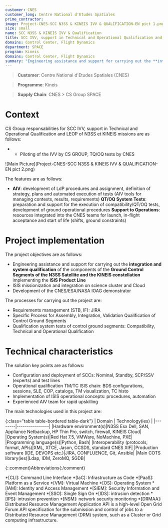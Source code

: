 ```yaml
---
customer: CNES
customer_long: Centre National d'Etudes Spatiales
prime_contractor: 
image: Project-CNES-SCC N3SS & KINEIS IVV & QUALIFICATION-EN pict 1.png
size: small
name: SCC N3SS & KINEIS IVV & Qualification
title: SCC IVV, support in Technical and Operational Qualification and LEOP of N3SS et KINEIS missions
domains: Control Center, Flight Dynamics
department: SPACE
program: Kineis
domains: Control Center, Flight Dynamics
summary: "Engineering assistance and support for carrying out the **integration and system qualification** of the components of the **Ground Control Segments of the N3SS Satellite and the KINEIS constellation** implementing the **ISIS Product Line**. ISIS missionization and integration on science cluster and Cloud. Development of the CNES/ESA/NASA IOAG demonstrator"
---
```


> __Customer__\: Centre National d'Etudes Spatiales (CNES)

> __Programme__\: Kineis

> __Supply Chain__\: CNES >  CS Group SPACE


# Context


CS Group responsabilities for SCC IVV, support in Technical and Operational Qualification and LEOP of N3SS et KINEIS missions are as follows:
* * Piloting of the IVV by CS GROUP, TQ/OQ tests by CNES

![Main Picture](Project-CNES-SCC N3SS & KINEIS IVV & QUALIFICATION-EN pict 2.png)

The features are as follows:
* **AIV**: development of LdP procedures and assignment, definition of strategy, plans and automated execution of tests (AIV tools for managing contexts, results, requirements)
	**QT/OQ System Tests**: preparation and support for the execution of compatibility/QT/OQ tests, development of ground operational procedures
	**Support to Operations**: resources integrated into the CNES teams for launch, in-flight acceptance and start of life (shifts, ground constraints)

# Project implementation

The project objectives are as follows:
* Engineering assistance and support for carrying out the **integration and system qualification** of the components of the **Ground Control Segments of the N3SS Satellite and the KINEIS constellation** implementing the **ISIS Product Line**
* ISIS missionization and integration on science cluster and Cloud
* Development of the CNES/ESA/NASA IOAG demonstrator

The processes for carrying out the project are:
* Requirements management (STB, IF): JIRA
* Specific Process for Assembly, Integration, Validation Qualification of Control Ground Segments
* Qualification system tests of control ground segments: Compatibility, Technical and Operational Qualification

# Technical characteristics

The solution key points are as follows:
* Configuration and deployment of SCCs: Nominal, Standby, SCP/SSV (experts) and test lines
* Operational qualification TM/TC ISIS chain: BDS configurations, sessions, SLE, COP, catalogs, TM visualization, TC histo
* Implementation of ISIS operational concepts: procedures, automation 
* Experienced AIV team for rapid upskilling



The main technologies used in this project are:

{:class="table table-bordered table-dark"}
| Domain | Technology(ies) |
|--------|----------------|
|Hardware environment(s)|N3SS Esx Dell, SAN, Appliance Netbackup, HP Thin Pro, switch, firewall, KINEIS Cloud|
|Operating System(s)|Red Hat 7.5, VMWare, NoMachine,  PXE|
|Programming language(s)|Python, Bash|
|Interoperability (protocols, format, APIs)|XML, XTCE, Jason, CCSDS,  standard CNES XIF|
|Production software (IDE, DEVOPS etc.)|JIRA, CONFLUENCE, Git, Ansible|
|Main COTS library(ies)|Ldap, IDM, ZeroMQ, SGDB|



{::comment}Abbreviations{:/comment}

*[CLI]: Command Line Interface
*[IaC]: Infrastructure as Code
*[PaaS]: Platform as a Service
*[VM]: Virtual Machine
*[OS]: Operating System
*[IAM]: Identity and Access Management
*[SIEM]: Security Information and Event Management
*[SSO]: Single Sign On
*[IDS]: intrusion detection
*[IPS]: intrusion prevention
*[NSM]: network security monitoring
*[DRMAA]: Distributed Resource Management Application API is a high-level Open Grid Forum API specification for the submission and control of jobs to a Distributed Resource Management (DRM) system, such as a Cluster or Grid computing infrastructure.
